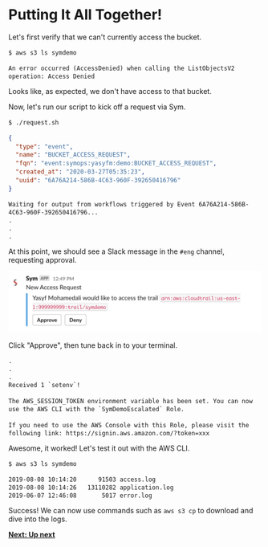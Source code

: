 # Putting It All Together!

Let's first verify that we can't currently access the bucket.

```bash
$ aws s3 ls symdemo
```

```
An error occurred (AccessDenied) when calling the ListObjectsV2 operation: Access Denied
```

Looks like, as expected, we don't have access to that bucket.

Now, let's run our script to kick off a request via Sym.

```bash
$ ./request.sh
```

```json
{
  "type": "event",
  "name": "BUCKET_ACCESS_REQUEST",
  "fqn": "event:symops:yasyfm:demo:BUCKET_ACCESS_REQUEST",
  "created_at": "2020-03-27T05:35:23",
  "uuid": "6A76A214-586B-4C63-960F-392650416796"
}
```

```
Waiting for output from workflows triggered by Event 6A76A214-586B-4C63-960F-392650416796...
.
.
.
```

At this point, we should see a Slack message in the `#eng` channel, requesting approval.

![Slack Approval](img/approve.png)

Click "Approve", then tune back in to your terminal.

```
.
.
.
Received 1 `setenv`!

The AWS_SESSION_TOKEN environment variable has been set. You can now use the AWS CLI with the `SymDemoEscalated` Role.

If you need to use the AWS Console with this Role, please visit the following link: https://signin.aws.amazon.com/?token=xxx
```

Awesome, it worked! Let's test it out with the AWS CLI.

```bash
$ aws s3 ls symdemo
```

```
2019-08-08 10:14:20      91503 access.log
2019-08-08 10:14:26   13110282 application.log
2019-06-07 12:46:08       5017 error.log
```

Success! We can now use commands such as `aws s3 cp` to download and dive into the logs.

**[Next: Up next](11_up_next.md)**
